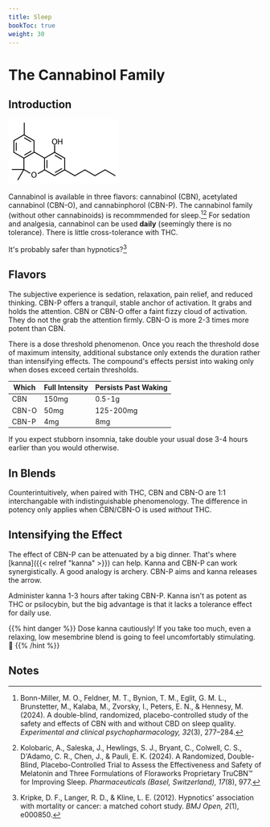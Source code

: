 ```yaml
---
title: Sleep
bookToc: true
weight: 30
---
```


# The Cannabinol Family

## Introduction

[![CBN](cannabinol.webp)](https://en.wikipedia.org/wiki/Cannabinol)

Cannabinol is available in three flavors: cannabinol (CBN), acetylated cannabinol (CBN-O), and cannabinphorol (CBN-P).
The cannabinol family (without other cannabinoids) is recommmended for sleep.[^bonn-miller2024][^kolobaric2024]
For sedation and analgesia, cannabinol can be used **daily** (seemingly there is no tolerance).
There is little cross-tolerance with THC.

It's probably safer than hypnotics?[^kripke2012]

## Flavors

The subjective experience is sedation, relaxation, pain relief, and reduced thinking. CBN-P offers a tranquil, stable anchor of activation. It grabs and holds the attention. CBN or CBN-O offer a faint fizzy cloud of activation. They do not the grab the attention firmly. CBN-O is more 2-3 times more potent than CBN.

There is a dose threshold phenomenon. Once you reach the threshold dose of maximum intensity, additional substance only extends the duration rather than intensifying effects. The compound's effects persist into waking only when doses exceed certain thresholds.

| Which | Full Intensity | Persists Past Waking |
| ----- | -------------- | ----------------  |
| CBN | 150mg | 0.5-1g |
| CBN-O | 50mg | 125-200mg |
| CBN-P | 4mg | 8mg |

If you expect stubborn insomnia, take double your usual dose 3-4 hours earlier than you would otherwise.

## In Blends

Counterintuitively, when paired with THC, CBN and CBN-O are 1:1 interchangable with indistinguishable phenomenology.
The difference in potency only applies when CBN/CBN-O is used *without* THC.

## Intensifying the Effect

The effect of CBN-P can be attenuated by a big dinner. That's where [kanna]({{< relref "kanna" >}}) can help. Kanna and CBN-P can work synergistically. A good analogy is archery. CBN-P aims and kanna releases the arrow.

Administer kanna 1-3 hours after taking CBN-P. Kanna isn't as potent as THC or psilocybin, but the big advantage is that it lacks a tolerance effect for daily use.

{{% hint danger %}}
Dose kanna cautiously! If you take too much, even a relaxing, low mesembrine blend is going to feel uncomfortably stimulating. 🤦
{{% /hint %}}

## Notes

[^bonn-miller2024]: Bonn-Miller, M. O., Feldner, M. T., Bynion, T. M., Eglit, G. M. L., Brunstetter, M., Kalaba, M., Zvorsky, I., Peters, E. N., & Hennesy, M. (2024). A double-blind, randomized, placebo-controlled study of the safety and effects of CBN with and without CBD on sleep quality. *Experimental and clinical psychopharmacology, 32*(3), 277–284.

[^kolobaric2024]: Kolobaric, A., Saleska, J., Hewlings, S. J., Bryant, C., Colwell, C. S., D'Adamo, C. R., Chen, J., & Pauli, E. K. (2024). A Randomized, Double-Blind, Placebo-Controlled Trial to Assess the Effectiveness and Safety of Melatonin and Three Formulations of Floraworks Proprietary TruCBN™ for Improving Sleep. *Pharmaceuticals (Basel, Switzerland), 17*(8), 977.

[^kripke2012]: Kripke, D. F., Langer, R. D., & Kline, L. E. (2012). Hypnotics' association with mortality or cancer: a matched cohort study. *BMJ Open, 2*(1), e000850.
